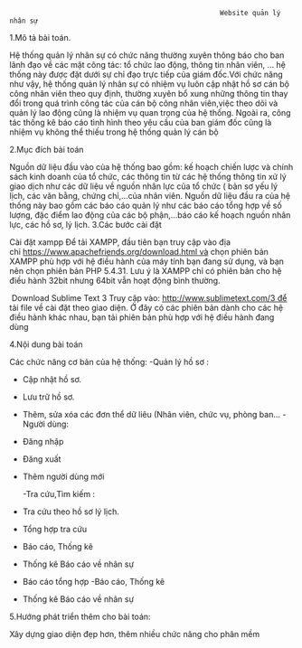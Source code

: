                                                         Website quản lý nhân sự

  1.Mô tả bài toán.
  
  
Hệ thống quản lý nhân sự có chức năng thường xuyên thông báo cho ban lãnh đạo về các mặt công tác: tổ chức lao động, thông tin nhân viên, ... hệ thống này được đặt dưới sự chỉ đạo trực tiếp của giám đốc.Với chức năng như vậy, hệ thống quản lý nhân sự có nhiệm vụ luôn cập nhật hồ sơ cán bộ công nhân viên theo quy định, thường xuyên bổ xung những thông tin thay đổi trong quá trình công tác của cán bộ công nhân viên,việc theo dõi và quản lý lao động cũng là nhiệm vụ quan trọng của hệ thống. Ngoài ra, công tác thống kê báo cáo tình hình theo yêu cầu của ban giám đốc cũng là nhiệm vụ không thể thiếu trong hệ thống quản lý cán bộ 


2.Mục đích bài toán


Nguồn dữ liệu đầu vào của hệ thống bao gồm: kế hoạch chiến lược và chính sách kinh doanh của tổ chức, các thông tin từ các hệ thống thông tin xử lý giao dịch như các dữ liệu về nguồn nhân lực của tổ chức ( bản sơ yếu lý lịch, các văn bằng, chứng chỉ,…của nhân viên.
Nguồn dữ liệu đầu ra của hệ thống này bao gồm các báo cáo quản lý như các báo cáo tổng hợp về số lượng, đặc điểm lao động của các bộ phận,…báo cáo kế hoạch nguồn nhân lực, các hồ sơ, lý lịch.
  3.Các bước cài đặt
  
  
Cài đặt xampp
Để tải XAMPP, đầu tiên bạn truy cập vào địa chỉ https://www.apachefriends.org/download.html và chọn phiên bản XAMPP phù hợp với hệ điều hành của máy tính bạn đang sử dụng, và bạn nên chọn phiên bản PHP 5.4.31.
 Lưu ý là XAMPP chỉ có phiên bản cho hệ điều hành 32bit nhưng 64bit vẫn hoạt động bình thường.

 Download Sublime Text 3
Truy cập vào: http://www.sublimetext.com/3 để tải file về cài đặt theo giao diện. Ở đây có các phiên bản dành cho các hệ điều hành khác nhau, bạn tải phiên bản phù hợp với hệ điều hành đang dùng


4.Nội dung bài toán

 Các chức năng cơ bản của hệ thống:
	-Quản lý hồ sơ :
+ Cập nhật hồ sơ.
+ Lưu trữ hồ sơ.
+ Thêm, sửa xóa các đơn thể dữ liêu (Nhân viên, chức vụ, phòng ban…
	-Người dùng:
+ Đăng nhập
+ Đăng xuất
+ Thêm người dùng mới

	-Tra cứu,Tìm kiếm :
+ Tra cứu theo hồ sơ lý lịch.
+ Tổng hợp tra cứu
+ Báo cáo, Thống kê
+ Thống kê Báo cáo về nhân sự
+ Báo cáo tổng hợp
	-Báo cáo, Thống kê
+ Thống kê Báo cáo về nhân sự


5.Hướng phát triển thêm cho bài toán:


Xây dựng giao diện đẹp hơn, thêm nhiều chức năng cho phân mềm
